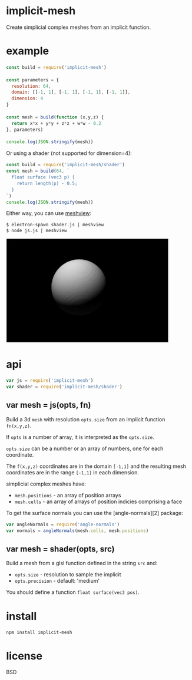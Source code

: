 # implicit-mesh
Create simplicial complex meshes from an implicit function.

# example

``` js
const build = require('implicit-mesh')

const parameters = {
  resolution: 64,
  domain: [[-1, 1], [-1, 1], [-1, 1], [-1, 1]],
  dimension: 4
}

const mesh = build(function (x,y,z) {
  return x*x + y*y + z*z + w*w - 0.2
}, parameters)

console.log(JSON.stringify(mesh))
```

Or using a shader (not supported for dimension=4):

``` js
const build = require('implicit-mesh/shader')
const mesh = build(64, `
  float surface (vec3 p) {
    return length(p) - 0.5;
  }
`)
console.log(JSON.stringify(mesh))
```

Either way, you can use [meshview][3]:

```
$ electron-spawn shader.js | meshview
$ node js.js | meshview
```

![sphere](images/sphere.jpg)

[3]: https://npmjs.com/package/meshview

# api

``` js
var js = require('implicit-mesh')
var shader = require('implicit-mesh/shader')
```

## var mesh = js(opts, fn)

Build a 3d `mesh` with resolution `opts.size` from an implicit function
`fn(x,y,z)`.

If `opts` is a number of array, it is interpreted as the `opts.size`.

`opts.size` can be a number or an array of numbers, one for each coordinate.

The `f(x,y,z)` coordinates are in the domain `[-1,1]` and the resulting mesh
coordinates are in the range `[-1,1]` in each dimension.

simplicial complex meshes have:

* `mesh.positions` - an array of position arrays
* `mesh.cells` - an array of arrays of position indicies comprising a face

To get the surface normals you can use the [angle-normals][2] package:

``` js
var angleNormals = require('angle-normals')
var normals = angleNormals(mesh.cells, mesh.positions)
```

## var mesh = shader(opts, src)

Build a mesh from a glsl function defined in the string `src` and:

* `opts.size` - resolution to sample the implicit
* `opts.precision` - default: 'medium'

You should define a function `float surface(vec3 pos)`.

# install

```
npm install implicit-mesh
```

# license

BSD

